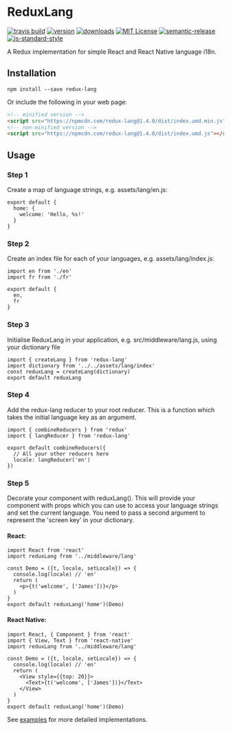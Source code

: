 # ReduxLang

[![travis build](https://img.shields.io/travis/jamestierney/redux-lang.svg?style=flat-square)](https://travis-ci.org/jamestierney/redux-lang)
[![version](https://img.shields.io/npm/v/redux-lang.svg?style=flat-square)](http://npm.im/redux-lang)
[![downloads](https://img.shields.io/npm/dm/redux-lang.svg?style=flat-square)](http://npm-stat.com/charts.html?package=redux-lang&from=2015-08-01)
[![MIT License](https://img.shields.io/npm/l/redux-lang.svg?style=flat-square)](http://opensource.org/licenses/MIT)
[![semantic-release](https://img.shields.io/badge/%20%20%F0%9F%93%A6%F0%9F%9A%80-semantic--release-e10079.svg?style=flat-square)](https://github.com/semantic-release/semantic-release)
[![js-standard-style](https://img.shields.io/badge/code%20style-standard-brightgreen.svg?style=flat-square)](http://standardjs.com/)

A Redux implementation for simple React and React Native language i18n.

## Installation
```npm install --save redux-lang```

Or include the following in your web page:
```html
<!-- minified version -->
<script src="https://npmcdn.com/redux-lang@1.4.0/dist/index.umd.min.js"></script>
<!-- non-minified version -->
<script src="https://npmcdn.com/redux-lang@1.4.0/dist/index.umd.js"></script>
```

## Usage

### Step 1
Create a map of language strings, e.g. assets/lang/en.js:
```
export default {
  home: {
    welcome: 'Hello, %s!'
  }
}
```

### Step 2
Create an index file for each of your languages, e.g. assets/lang/index.js:
```
import en from './en'
import fr from './fr'

export default {
  en,
  fr
}
```

### Step 3
Initialise ReduxLang in your application, e.g. src/middleware/lang.js,
using your dictionary file
```
import { createLang } from 'redux-lang'
import dictionary from '../../assets/lang/index'
const reduxLang = createLang(dictionary)
export default reduxLang
```

### Step 4
Add the redux-lang reducer to your root reducer.
This is a function which takes the initial language key as an argument.

```
import { combineReducers } from 'redux'
import { langReducer } from 'redux-lang'

export default combineReducers({
  // All your other reducers here
  locale: langReducer('en')
})
```

### Step 5
Decorate your component with reduxLang().
This will provide your component with props which you can use to access your
language strings and set the current language. You need to pass a second
argument to represent the 'screen key' in your dictionary.

#### React:
```
import React from 'react'
import reduxLang from '../middleware/lang'

const Demo = ({t, locale, setLocale}) => {
  console.log(locale) // 'en'
  return (
    <p>{t('welcome', ['James'])}</p>
  )
}
export default reduxLang('home')(Demo)
```

#### React Native:
```
import React, { Component } from 'react'
import { View, Text } from 'react-native'
import reduxLang from '../middleware/lang'

const Demo = ({t, locale, setLocale}) => {
  console.log(locale) // 'en'
  return (
    <View style={{top: 20}}>
      <Text>{t('welcome', ['James'])}</Text>
    </View>
  )
}
export default reduxLang('home')(Demo)
```
See [examples](https://github.com/jamestierney/redux-lang/tree/master/examples) for more detailed implementations.
